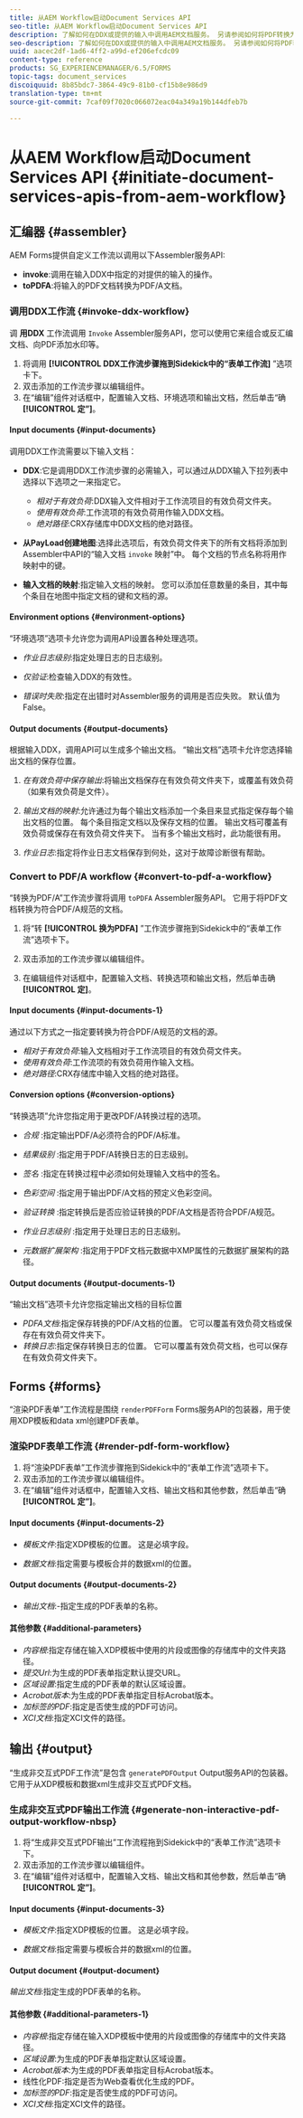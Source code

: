 ```yaml
---
title: 从AEM Workflow启动Document Services API
seo-title: 从AEM Workflow启动Document Services API
description: 了解如何在DDX或提供的输入中调用AEM文档服务。 另请参阅如何将PDF转换为PDF/A
seo-description: 了解如何在DDX或提供的输入中调用AEM文档服务。 另请参阅如何将PDF转换为PDF/A
uuid: aacec2df-1ad6-4ff2-a99d-ef206efcdc09
content-type: reference
products: SG_EXPERIENCEMANAGER/6.5/FORMS
topic-tags: document_services
discoiquuid: 8b85bdc7-3864-49c9-81b0-cf15b8e986d9
translation-type: tm+mt
source-git-commit: 7caf09f7020c066072eac04a349a19b144dfeb7b

---
```



# 从AEM Workflow启动Document Services API {#initiate-document-services-apis-from-aem-workflow}

## 汇编器 {#assembler}

AEM Forms提供自定义工作流以调用以下Assembler服务API:

* **invoke**:调用在输入DDX中指定的对提供的输入的操作。
* **toPDFA**:将输入的PDF文档转换为PDF/A文档。

### 调用DDX工作流 {#invoke-ddx-workflow}

调 **用DDX** 工作流调用 `Invoke` Assembler服务API，您可以使用它来组合或反汇编文档、向PDF添加水印等。

1. 将调用 **[!UICONTROL DDX工作流步骤拖到Sidekick中的“表单工作流]** ”选项卡下。
1. 双击添加的工作流步骤以编辑组件。
1. 在“编辑”组件对话框中，配置输入文档、环境选项和输出文档，然后单击“确 **[!UICONTROL 定”]**。

#### Input documents {#input-documents}

调用DDX工作流需要以下输入文档：

* **DDX**:它是调用DDX工作流步骤的必需输入，可以通过从DDX输入下拉列表中选择以下选项之一来指定它。

   * *相对于有效负荷*:DDX输入文件相对于工作流项目的有效负荷文件夹。
   * *使用有效负荷*:工作流项的有效负荷用作输入DDX文档。
   * *绝对路径*:CRX存储库中DDX文档的绝对路径。

* **从PayLoad创建地图**:选择此选项后，有效负荷文件夹下的所有文档将添加到Assembler中API的“输入文档 `invoke` 映射”中。 每个文档的节点名称将用作映射中的键。

* **输入文档的映射**:指定输入文档的映射。 您可以添加任意数量的条目，其中每个条目在地图中指定文档的键和文档的源。

#### Environment options {#environment-options}

“环境选项”选项卡允许您为调用API设置各种处理选项。

* *作业日志级别*:指定处理日志的日志级别。
* *仅验证*:检查输入DDX的有效性。

* *错误时失败*:指定在出错时对Assembler服务的调用是否应失败。 默认值为False。

#### Output documents {#output-documents}

根据输入DDX，调用API可以生成多个输出文档。 “输出文档”选项卡允许您选择输出文档的保存位置。

1. *在有效负荷中保存输出*:将输出文档保存在有效负荷文件夹下，或覆盖有效负荷（如果有效负荷是文件）。
1. *输出文档的映射*:允许通过为每个输出文档添加一个条目来显式指定保存每个输出文档的位置。 每个条目指定文档以及保存文档的位置。 输出文档可覆盖有效负荷或保存在有效负荷文件夹下。 当有多个输出文档时，此功能很有用。

1. *作业日志*:指定将作业日志文档保存到何处，这对于故障诊断很有帮助。

### Convert to PDF/A workflow {#convert-to-pdf-a-workflow}

“转换为PDF/A”工作流步骤将调用 `toPDFA` Assembler服务API。 它用于将PDF文档转换为符合PDF/A规范的文档。

1. 将“转 **[!UICONTROL 换为PDFA]** ”工作流步骤拖到Sidekick中的“表单工作流”选项卡下。

1. 双击添加的工作流步骤以编辑组件。
1. 在编辑组件对话框中，配置输入文档、转换选项和输出文档，然后单击确 **[!UICONTROL 定]**。

#### Input documents {#input-documents-1}

通过以下方式之一指定要转换为符合PDF/A规范的文档的源。

* *相对于有效负荷*:输入文档相对于工作流项目的有效负荷文件夹。
* *使用有效负荷*:工作流项的有效负荷用作输入文档。
* *绝对路径*:CRX存储库中输入文档的绝对路径。

#### Conversion options {#conversion-options}

“转换选项”允许您指定用于更改PDF/A转换过程的选项。

* *合规* :指定输出PDF/A必须符合的PDF/A标准。
* *结果级别* :指定用于PDF/A转换日志的日志级别。
* *签名* :指定在转换过程中必须如何处理输入文档中的签名。
* *色彩空间* :指定用于输出PDF/A文档的预定义色彩空间。
* *验证转换* :指定转换后是否应验证转换的PDF/A文档是否符合PDF/A规范。
* *作业日志级别* :指定用于处理日志的日志级别。

* *元数据扩展架构* :指定用于PDF文档元数据中XMP属性的元数据扩展架构的路径。

#### Output documents {#output-documents-1}

“输出文档”选项卡允许您指定输出文档的目标位置

* *PDFA文档*:指定保存转换的PDF/A文档的位置。 它可以覆盖有效负荷文档或保存在有效负荷文件夹下。
* *转换日志*:指定保存转换日志的位置。 它可以覆盖有效负荷文档，也可以保存在有效负荷文件夹下。

## Forms {#forms}

“渲染PDF表单”工作流程是围绕 `renderPDFForm` Forms服务API的包装器，用于使用XDP模板和data xml创建PDF表单。

### 渲染PDF表单工作流 {#render-pdf-form-workflow}

1. 将“渲染PDF表单”工作流步骤拖到Sidekick中的“表单工作流”选项卡下。
1. 双击添加的工作流步骤以编辑组件。
1. 在“编辑”组件对话框中，配置输入文档、输出文档和其他参数，然后单击“确 **[!UICONTROL 定”]**。

#### Input documents {#input-documents-2}

* *模板文件*:指定XDP模板的位置。 这是必填字段。

* *数据文档*:指定需要与模板合并的数据xml的位置。

#### Output documents {#output-documents-2}

* *输出文档*:-指定生成的PDF表单的名称。

#### 其他参数 {#additional-parameters}

* *内容根*:指定存储在输入XDP模板中使用的片段或图像的存储库中的文件夹路径。
* *提交Url*:为生成的PDF表单指定默认提交URL。
* *区域设置*:指定生成的PDF表单的默认区域设置。
* *Acrobat版本*:为生成的PDF表单指定目标Acrobat版本。
* *加标签的PDF*:指定是否使生成的PDF可访问。
* *XCI文档*:指定XCI文件的路径。

## 输出 {#output}

“生成非交互式PDF工作流”是包含 `generatePDFOutput` Output服务API的包装器。 它用于从XDP模板和数据xml生成非交互式PDF文档。

### 生成非交互式PDF输出工作流 {#generate-non-interactive-pdf-output-workflow-nbsp}

1. 将“生成非交互式PDF输出”工作流程拖到Sidekick中的“表单工作流”选项卡下。
1. 双击添加的工作流步骤以编辑组件。
1. 在“编辑”组件对话框中，配置输入文档、输出文档和其他参数，然后单击“确 **[!UICONTROL 定”]**。

#### Input documents {#input-documents-3}

* *模板文件*:指定XDP模板的位置。 这是必填字段。

* *数据文档*:指定需要与模板合并的数据xml的位置。

#### Output document {#output-document}

*输出文档*:指定生成的PDF表单的名称。

#### 其他参数 {#additional-parameters-1}

* *内容根*:指定存储在输入XDP模板中使用的片段或图像的存储库中的文件夹路径。
* *区域设置*:为生成的PDF表单指定默认区域设置。
* *Acrobat版本*:为生成的PDF表单指定目标Acrobat版本。
* 线性化PDF:指定是否为Web查看优化生成的PDF。
* *加标签的PDF*:指定是否使生成的PDF可访问。
* *XCI文档*:指定XCI文件的路径。

